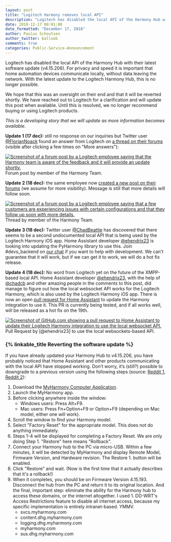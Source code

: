 ```yaml
---
layout: post
title: "Logitech Harmony removes local API"
description: "Logitech has disabled the local API of the Harmony Hub with their latest software update. For privacy and speed it is important that home automation devices communicate locally, without data leaving the network."
date: 2018-12-17 00:01:00
date_formatted: "December 17, 2018"
author: Paulus Schoutsen
author_twitter: balloob
comments: true
categories: Public-Service-Announcement
---
```


Logitech has disabled the local API of the Harmony Hub with their latest software update (v4.15.206). For privacy and speed it is important that home automation devices communicate locally, without data leaving the network. With the latest update to the Logitech Harmony Hub, this is no longer possible.

We hope that this was an oversight on their end and that it will be reverted shortly. We have reached out to Logitech for a clarification and will update this post when available. Until this is resolved, we no longer recommend buying or using Logitech products.

_This is a developing story that we will update as more information becomes available._

**Update 1 (17 dec):** still no response on our inquiries but Twitter user [@FlorianNoack](https://twitter.com/FlorianNoack/status/1074744105002037248?s=09) found an answer from Logitech on [a thread on their forums](https://community.logitech.com/s/question/0D55A00008D1oIoSAJ/firmware-update-blocked-api-access) (visible after clicking a few times on "More answers"):

<p class='img'>
  <a href='https://community.logitech.com/s/question/0D55A00008D1oIoSAJ/firmware-update-blocked-api-access'><img src='/images/blog/2018-12-logitech-harmony-removes-local-api/forum-post.png' alt='Screenshot of a forum post by a Logitech employee saying that the Harmony team is aware of the feedback and it will provide an update shortly.'></a>
  Forum post by member of the Harmony Team.
</p>

**Update 2 (18 dec):** the same employee now [created a new post on their forums](https://community.logitech.com/s/question/0D55A00008D2zYDSAZ/harmony-hub-fw-415206) (we assume for more visibility). Message is still that more details will follow soon.

<p class='img'>
  <a href='https://community.logitech.com/s/question/0D55A00008D2zYDSAZ/harmony-hub-fw-415206'><img src='/images/blog/2018-12-logitech-harmony-removes-local-api/forum-post-2.png' alt='Screenshot of a forum post by a Logitech employee saying that a few customers are experiencing issues with certain configurations and that they follow up soon with more details.'></a>
  Thread by member of the Harmony Team.
</p>

**Update 3 (18 dec):** Twitter user [@ChadBeattie](https://twitter.com/ChadBeattie/status/1074770135121125376) has discovered that there seems to be a second undocumented local API that is being used by the Logitech Harmony iOS app. Home Assistant developer [@ehendrix23] is looking into updating the PyHarmony library to use this. Join #devs_backend on [our chat](https://www.home-assistant.io/join-chat/) if you want to help with development. We can't guarantee that it will work, but if we can get it to work, we will do a hot fix release.

[@ehendrix23]: https://github.com/ehendrix23

**Update 4 (18 dec):** No word from Logitech yet on the future of the XMPP-based local API. Home Assistant developer [@ehendrix23], with the help of [@chadcb] and other amazing people in the comments to this post, did manage to figure out how the local websocket API works for the Logitech Harmony, which is also used by the Logitech Harmony iOS app. There is now an open [pull request for Home Assistant](https://github.com/home-assistant/home-assistant/pull/19440) to update the Harmony integration to use it. This PR is currently being tested, and if all works well, will be released as a hot fix on the 19th.

<p class='img'>
  <a href='https://github.com/home-assistant/home-assistant/pull/19440'><img src='/images/blog/2018-12-logitech-harmony-removes-local-api/pull-request.png' alt='Screenshot of GitHub.com showing a pull request to Home Assistant to update their Logitech Harmony integration to use the local websocket API.'></a>
  Pull Request by [@ehendrix23] to use the local websockets-based API.
</p>

[@chadcb]: https://github.com/chadcb

### {% linkable_title Reverting the software update %}

If you have already updated your Harmony Hub to v4.15.206, you have probably noticed that Home Assistant and other products communicating with the local API have stopped working. Don’t worry, it’s (still?) possible to downgrade to a previous version using the following steps (source: [Reddit 1](https://www.reddit.com/r/homeassistant/comments/a6u6ep/psa_harmony_hub_firmware_v415206_breaksremoves/), [Reddit 2](https://www.reddit.com/r/homeassistant/comments/a6u6ep/psa_harmony_hub_firmware_v415206_breaksremoves/eby89t8/)):

1. Download the [MyHarmony Computer Application](https://support.myharmony.com/en-us/download).
2. Launch the MyHarmony app.
3. Before clicking anywhere inside the window:
   - Windows users: Press Alt+F9.
   - Mac users: Press Fn+Option+F9 or Option+F9 (depending on Mac model, either one will work).
4. Scroll the window to find your Harmony model.
5. Select "Factory Reset" for the appropriate model. This does not do anything immediately.
6. Steps 1-4 will be displayed for completing a Factory Reset. We are only doing Step 1. "Restore" here means "Rollback".
7. Connect your Harmony hub to the PC via micro-USB.
Within a few minutes, it will be detected by MyHarmony and display Remote Model, Firmware Version, and Hardware revision. The Restore 1. button will be enabled.
8. Click "Restore" and wait. (Now is the first time that it actually describes that it's a rollback!)
9. When it completes, you should be on Firmware Version 4.15.193. Disconnect the hub from the PC and return it to its original location.
And the final, important step: eliminate the ability for the Harmony hub to access these domains, or the internet altogether. I used 1. DD-WRT's Access Restrictions feature to disable all internet access, because my specific implementation is entirely intranet-based. YMMV.
    - svcs.myharmony.com
    - content.dhg.myharmony.com
    - logging.dhg.myharmony.com
    - myharmony.com
    - sus.dhg.myharmony.com
